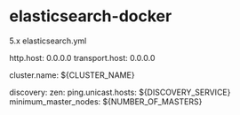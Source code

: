 # elasticsearch-docker

5.x elasticsearch.yml

http.host: 0.0.0.0
transport.host: 0.0.0.0

cluster.name: ${CLUSTER_NAME}

discovery:
  zen:
    ping.unicast.hosts: ${DISCOVERY_SERVICE}
    minimum_master_nodes: ${NUMBER_OF_MASTERS}
